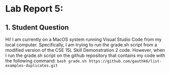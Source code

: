 # Lab Report 5:

## 1. Student Question
Hi! I am currently on a MacOS system running Visual Studio Code from my local computer. Specifically, I am trying to run the grade.sh script from a modified version of the 
CSE 15L Skill Demonstration 2 code. However, when I run the grade.sh script on the github repository that contains my code with the following command: ```bash grade.sh https://github.com/gauthk6/list-examples-duplicates.git```
